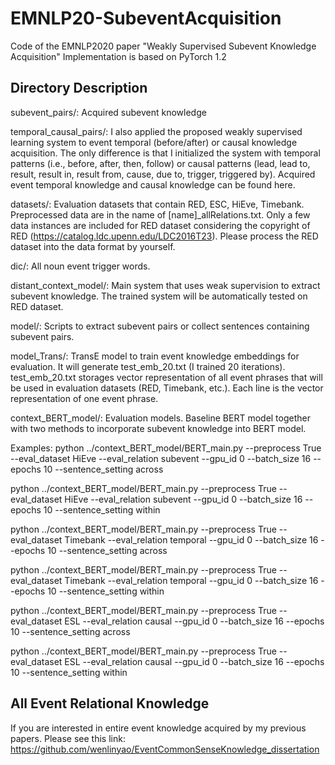 # EMNLP20-SubeventAcquisition
Code of the EMNLP2020 paper "Weakly Supervised Subevent Knowledge Acquisition"
Implementation is based on PyTorch 1.2

## Directory Description

subevent_pairs/: Acquired subevent knowledge

temporal_causal_pairs/: I also applied the proposed weakly supervised learning system to event temporal (before/after) or causal knowledge acquisition. The only difference is that I initialized the system with temporal patterns (i.e., before, after, then, follow) or causal patterns (lead, lead to, result, result in, result from, cause, due to, trigger, triggered by). Acquired event temporal knowledge and causal knowledge can be found here.

datasets/: Evaluation datasets that contain RED, ESC, HiEve, Timebank. Preprocessed data are in the name of [name]\_allRelations.txt. Only a few data instances are included for RED dataset considering the copyright of RED (https://catalog.ldc.upenn.edu/LDC2016T23). Please process the RED dataset into the data format by yourself.

dic/: All noun event trigger words.

distant_context_model/: Main system that uses weak supervision to extract subevent knowledge. The trained system will be automatically tested on RED dataset.

model/: Scripts to extract subevent pairs or collect sentences containing subevent pairs.

model_Trans/: TransE model to train event knowledge embeddings for evaluation. It will generate test_emb_20.txt (I trained 20 iterations). test_emb_20.txt storages vector representation of all event phrases that will be used in evaluation datasets (RED, Timebank, etc.). Each line is the vector representation of one event phrase.

context_BERT_model/: Evaluation models. Baseline BERT model together with two methods to incorporate subevent knowledge into BERT model.

Examples:
python ../context_BERT_model/BERT_main.py --preprocess True --eval_dataset HiEve --eval_relation subevent --gpu_id 0 --batch_size 16 --epochs 10 --sentence_setting across

python ../context_BERT_model/BERT_main.py --preprocess True --eval_dataset HiEve --eval_relation subevent --gpu_id 0 --batch_size 16 --epochs 10 --sentence_setting within

python ../context_BERT_model/BERT_main.py --preprocess True --eval_dataset Timebank --eval_relation temporal --gpu_id 0 --batch_size 16 --epochs 10 --sentence_setting across

python ../context_BERT_model/BERT_main.py --preprocess True --eval_dataset Timebank --eval_relation temporal --gpu_id 0 --batch_size 16 --epochs 10 --sentence_setting within

python ../context_BERT_model/BERT_main.py --preprocess True --eval_dataset ESL --eval_relation causal --gpu_id 0 --batch_size 16 --epochs 10 --sentence_setting across

python ../context_BERT_model/BERT_main.py --preprocess True --eval_dataset ESL --eval_relation causal --gpu_id 0 --batch_size 16 --epochs 10 --sentence_setting within

## All Event Relational Knowledge

If you are interested in entire event knowledge acquired by my previous papers. Please see this link: https://github.com/wenlinyao/EventCommonSenseKnowledge_dissertation

